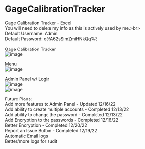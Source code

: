# GageCalibrationTracker
Gage Calibration Tracker - Excel<br>
You will need to delete my info as this is actively used by me.>br>
<br>
Default Username: Admin<br>
Default Password: o9!A62sSimZmiHNkQq%3<br>
<br>
Gage Calibration Tracker<br>
![image](https://user-images.githubusercontent.com/40654995/206725555-ae8a3414-89f1-4cf7-b15b-cf3b9d1ae7bb.png)

Menu<br>
![image](https://user-images.githubusercontent.com/40654995/208902666-d7ab6456-5339-483c-924f-dee92183172b.png)

Admin Panel w/ Login<br>
![image](https://user-images.githubusercontent.com/40654995/208902728-43edfdf3-8d27-4d88-87e5-111a5c3225ee.png)
<br>
![image](https://user-images.githubusercontent.com/40654995/208902812-6aa09488-2bfa-4150-a7b3-5da2517100c5.png)


Future Plans:<br>
Add more features to Admin Panel - Updated 12/16/22<br>
Add ability to create multiple accounts - Completed 12/13/22<br>
Add ability to change the password - Completed 12/13/22<br>
Add Encryption to the passwords - Completed 12/16/22<br>
Better Encryption - Completed 12/20/22<br>
Report an Issue Button - Completed 12/19/22<br>
Automatic Email logs<br>
Better/more logs for audit<br>
<br>
